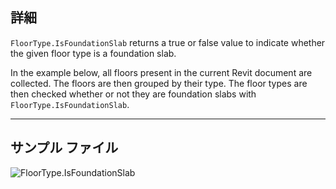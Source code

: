 ## 詳細
`FloorType.IsFoundationSlab` returns a true or false value to indicate whether the given floor type is a foundation slab.

In the example below, all floors present in the current Revit document are collected. The floors are then grouped by their type. The floor types are then checked whether or not they are foundation slabs with `FloorType.IsFoundationSlab`.
___
## サンプル ファイル

![FloorType.IsFoundationSlab](./Revit.Elements.FloorType.IsFoundationSlab_img.jpg)
